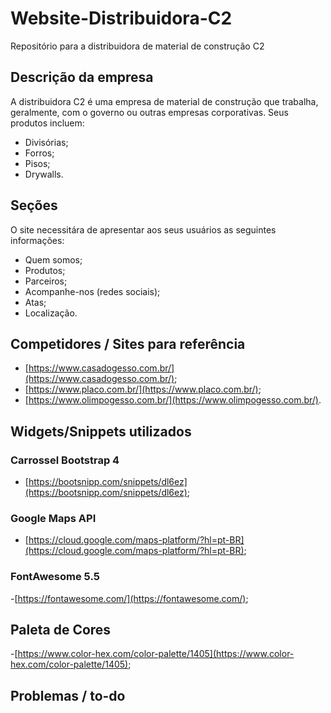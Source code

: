 # Website-Distribuidora-C2
Repositório para a distribuidora de material de construção C2

## Descrição da empresa

A distribuidora C2 é uma empresa de material de construção que trabalha, geralmente, com o governo ou outras empresas corporativas. Seus produtos incluem:

- Divisórias;
- Forros;
- Pisos;
- Drywalls.

## Seções

O site necessitára de apresentar aos seus usuários as seguintes informações:

- Quem somos;
- Produtos;
- Parceiros;
- Acompanhe-nos (redes sociais);
- Atas;
- Localização.

## Competidores / Sites para referência

- [https://www.casadogesso.com.br/](https://www.casadogesso.com.br/);
- [https://www.placo.com.br/](https://www.placo.com.br/);
- [https://www.olimpogesso.com.br/](https://www.olimpogesso.com.br/).

## Widgets/Snippets utilizados

### Carrossel Bootstrap 4
- [https://bootsnipp.com/snippets/dl6ez](https://bootsnipp.com/snippets/dl6ez);

### Google Maps API
- [https://cloud.google.com/maps-platform/?hl=pt-BR](https://cloud.google.com/maps-platform/?hl=pt-BR);

### FontAwesome 5.5
-[https://fontawesome.com/](https://fontawesome.com/);

## Paleta de Cores

-[https://www.color-hex.com/color-palette/1405](https://www.color-hex.com/color-palette/1405);

## Problemas / to-do
